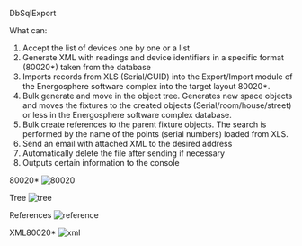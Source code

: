 DbSqlExport

What can:
1) Accept the list of devices one by one or a list
2) Generate XML with readings and device identifiers in a specific format (80020*) taken from the database
3) Imports records from XLS (Serial/GUID) into the Export/Import module of the Energosphere software complex into the target layout 80020*. 
4) Bulk generate and move in the object tree. Generates new space objects and moves the fixtures to the created objects (Serial/room/house/street) or less in the Energosphere software complex database.
5) Bulk create references to the parent fixture objects. The search is performed by the name of the points (serial numbers) loaded from XLS.
6) Send an email with attached XML to the desired address
7) Automatically delete the file after sending if necessary
8) Outputs certain information to the console

80020*
![80020](https://github.com/user-attachments/assets/2e5c0b0f-88a2-4036-ab42-a73d909bf81b)

Tree
![tree](https://github.com/user-attachments/assets/82f737e2-7e79-4d66-a6a8-6988ec176ae4)

References
![reference](https://github.com/user-attachments/assets/8d51688a-808f-472f-aa1c-f179c6c7d496)

XML80020*
![xml](https://github.com/user-attachments/assets/e9c78bf5-4ae6-41a0-88f6-65f697b08b48)
